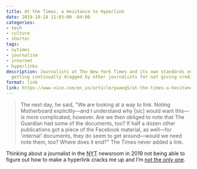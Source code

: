 ```yaml
---
title: At the Times, a Hesitance to Hyperlink
date: 2019-10-18 11:03:00 -04:00
categories:
- tech
- culture
- shorter
tags:
- nytimes
- journalism
- internet
- hyperlinks
description: Journalists at The New York Times and its own standards editor say that
  getting continually dragged by other journalists for not giving credit is embarrassing.
format: link
link: https://www.vice.com/en_us/article/ywaeg5/at-the-times-a-hesitance-to-hyperlink
---
```


> The next day, he said, "We are looking at a way to link. Noting Motherboard explicitly—and I understand why [sic] would want this—is more complicated, however. Are we then obliged to note that The Guardian had some of the documents, too? If half a dozen other publications got a piece of the Facebook material, as well—for 'internal' documents, they do seem to get around—would we need note them, too? Where does it end?" The Times never added a link.

Thinking about a journalist in the <abbr title="The New York Times">NYT</abbr> newsroom in <time>2019</time> not being able to figure out how to make a hyperlink cracks me up and I’m [not the only one](https://twitter.com/roseveleth/status/1184882023694925825).
